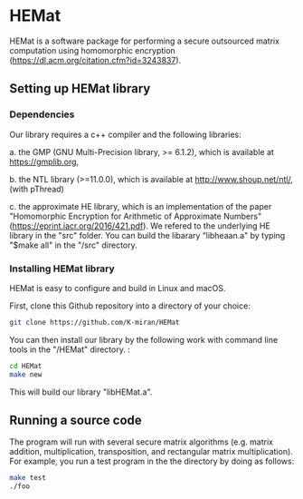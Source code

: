 # HEMat

HEMat is a software package for performing a secure outsourced matrix computation using homomorphic encryption (https://dl.acm.org/citation.cfm?id=3243837). 

## Setting up HEMat library 

### Dependencies

Our library requires a c++ compiler and the following libraries:

a. the GMP (GNU Multi-Precision library, >= 6.1.2), which is available at https://gmplib.org,

b. the NTL library (>=11.0.0), which is available at http://www.shoup.net/ntl/,  (with pThread)

c. the approximate HE library, which is an implementation of the paper "Homomorphic Encryption for Arithmetic of Approximate Numbers" (https://eprint.iacr.org/2016/421.pdf). We refered to the underlying HE library in the "src" folder. You can build the libarary “libheaan.a" by typing "$make all" in the "/src" directory.


### Installing HEMat library

HEMat is easy to configure and build in Linux and macOS. 

First, clone this Github repository into a directory of your choice:

```sh
git clone https://github.com/K-miran/HEMat
```

You can then install our library by the following work with command line tools in the "/HEMat" directory. :

```sh
cd HEMat
make new
```

This will build our library "libHEMat.a".  

## Running a source code

The program will run with several secure matrix algorithms (e.g. matrix addition, multiplication, transposition, and rectangular matrix multiplication).  
For example, you run a test program in the the directory by doing as follows: 

```sh
make test
./foo 
```

